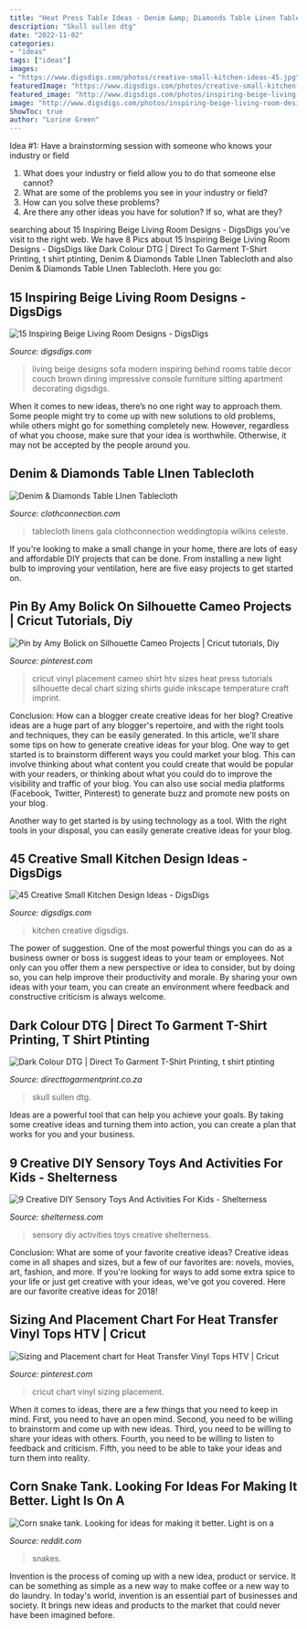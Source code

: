 ```yaml
---
title: "Heat Press Table Ideas - Denim &amp; Diamonds Table Linen Tablecloth"
description: "Skull sullen dtg"
date: "2022-11-02"
categories:
- "ideas"
tags: ["ideas"]
images:
- "https://www.digsdigs.com/photos/creative-small-kitchen-ideas-45.jpg"
featuredImage: "https://www.digsdigs.com/photos/creative-small-kitchen-ideas-45.jpg"
featured_image: "http://www.digsdigs.com/photos/inspiring-beige-living-room-designs-15.jpg"
image: "http://www.digsdigs.com/photos/inspiring-beige-living-room-designs-15.jpg"
ShowToc: true
author: "Lorine Green"
---
```



Idea #1: Have a brainstorming session with someone who knows your industry or field
1. What does your industry or field allow you to do that someone else cannot? 
2. What are some of the problems you see in your industry or field? 
3. How can you solve these problems? 
4. Are there any other ideas you have for solution? If so, what are they?

	

		
searching about 15 Inspiring Beige Living Room Designs - DigsDigs you've visit to the right web. We have 8 Pics about 15 Inspiring Beige Living Room Designs - DigsDigs like Dark Colour DTG | Direct To Garment T-Shirt Printing, t shirt ptinting, Denim &amp; Diamonds Table LInen Tablecloth and also Denim &amp; Diamonds Table LInen Tablecloth. Here you go:
		
    
## 15 Inspiring Beige Living Room Designs - DigsDigs

<img loading=lazy src="http://www.digsdigs.com/photos/inspiring-beige-living-room-designs-15.jpg" onerror="this.onerror=null;this.src='https://tse4.mm.bing.net/th?id=OIP.C9ZikdL-libJHdCQApQRKgHaJW&amp;pid=15.1';" alt="15 Inspiring Beige Living Room Designs - DigsDigs">

_Source: digsdigs.com_

>living beige designs sofa modern inspiring behind rooms table decor couch brown dining impressive console furniture sitting apartment decorating digsdigs. 

	

When it comes to new ideas, there’s no one right way to approach them. Some people might try to come up with new solutions to old problems, while others might go for something completely new. However, regardless of what you choose, make sure that your idea is worthwhile. Otherwise, it may not be accepted by the people around you.

    
## Denim &amp; Diamonds Table LInen Tablecloth

<img loading=lazy src="https://www.clothconnection.com/wp-content/uploads/2013/02/DenimandDiamondsLargeWeb3.jpg" onerror="this.onerror=null;this.src='https://tse3.mm.bing.net/th?id=OIP.lPSh6b8REo5GZjOt-Wyf3gHaHU&amp;pid=15.1';" alt="Denim &amp; Diamonds Table LInen Tablecloth">

_Source: clothconnection.com_

>tablecloth linens gala clothconnection weddingtopia wilkins celeste. 

	

If you're looking to make a small change in your home, there are lots of easy and affordable DIY projects that can be done. From installing a new light bulb to improving your ventilation, here are five easy projects to get started on.

    
## Pin By Amy Bolick On Silhouette Cameo Projects | Cricut Tutorials, Diy

<img loading=lazy src="https://i.pinimg.com/736x/45/a3/82/45a3826f1efb13e5ee2ec4f945f9b4f7.jpg" onerror="this.onerror=null;this.src='https://tse1.mm.bing.net/th?id=OIP.62BaZrM5anxhFSKLfH9WcwHaNK&amp;pid=15.1';" alt="Pin by Amy Bolick on Silhouette Cameo Projects | Cricut tutorials, Diy">

_Source: pinterest.com_

>cricut vinyl placement cameo shirt htv sizes heat press tutorials silhouette decal chart sizing shirts guide inkscape temperature craft imprint. 

	

Conclusion: How can a blogger create creative ideas for her blog?
Creative ideas are a huge part of any blogger's repertoire, and with the right tools and techniques, they can be easily generated. In this article, we'll share some tips on how to generate creative ideas for your blog.
One way to get started is to brainstorm different ways you could market your blog. This can involve thinking about what content you could create that would be popular with your readers, or thinking about what you could do to improve the visibility and traffic of your blog. You can also use social media platforms (Facebook, Twitter, Pinterest) to generate buzz and promote new posts on your blog.

Another way to get started is by using technology as a tool. With the right tools in your disposal, you can easily generate creative ideas for your blog.

    
## 45 Creative Small Kitchen Design Ideas - DigsDigs

<img loading=lazy src="https://www.digsdigs.com/photos/creative-small-kitchen-ideas-45.jpg" onerror="this.onerror=null;this.src='https://tse1.mm.bing.net/th?id=OIP.Et7EsA0OVrquie2KbH2qdgHaJe&amp;pid=15.1';" alt="45 Creative Small Kitchen Design Ideas - DigsDigs">

_Source: digsdigs.com_

>kitchen creative digsdigs. 

	

The power of suggestion.
One of the most powerful things you can do as a business owner or boss is suggest ideas to your team or employees. Not only can you offer them a new perspective or idea to consider, but by doing so, you can help improve their productivity and morale. By sharing your own ideas with your team, you can create an environment where feedback and constructive criticism is always welcome.

    
## Dark Colour DTG | Direct To Garment T-Shirt Printing, T Shirt Ptinting

<img loading=lazy src="https://directtogarmentprint.co.za/wp-content/uploads/2017/12/direct-to-garment-51-768x960.jpg" onerror="this.onerror=null;this.src='https://tse2.mm.bing.net/th?id=OIP.5Pf8y-ugcvTWwASmSqWn8QHaJQ&amp;pid=15.1';" alt="Dark Colour DTG | Direct To Garment T-Shirt Printing, t shirt ptinting">

_Source: directtogarmentprint.co.za_

>skull sullen dtg. 

	

Ideas are a powerful tool that can help you achieve your goals. By taking some creative ideas and turning them into action, you can create a plan that works for you and your business.

    
## 9 Creative DIY Sensory Toys And Activities For Kids - Shelterness

<img loading=lazy src="https://i.shelterness.com/2017/11/creative-diy-sensory-toys-and-activities-for-kids-1.jpg" onerror="this.onerror=null;this.src='https://tse2.mm.bing.net/th?id=OIP.Ct1aPXExfni1GgKVnoOliAHaL7&amp;pid=15.1';" alt="9 Creative DIY Sensory Toys And Activities For Kids - Shelterness">

_Source: shelterness.com_

>sensory diy activities toys creative shelterness. 

	

Conclusion: What are some of your favorite creative ideas?
Creative ideas come in all shapes and sizes, but a few of our favorites are: novels, movies, art, fashion, and more. If you're looking for ways to add some extra spice to your life or just get creative with your ideas, we've got you covered. Here are our favorite creative ideas for 2018!

    
## Sizing And Placement Chart For Heat Transfer Vinyl Tops HTV | Cricut

<img loading=lazy src="https://i.pinimg.com/736x/08/5c/8a/085c8aa1c965f23188393b7f03214cad.jpg" onerror="this.onerror=null;this.src='https://tse2.mm.bing.net/th?id=OIP.Qn8rfqd1dPo0hx9F2hnCXwHaNM&amp;pid=15.1';" alt="Sizing and Placement chart for Heat Transfer Vinyl Tops HTV | Cricut">

_Source: pinterest.com_

>cricut chart vinyl sizing placement. 

	

When it comes to ideas, there are a few things that you need to keep in mind. First, you need to have an open mind. Second, you need to be willing to brainstorm and come up with new ideas. Third, you need to be willing to share your ideas with others. Fourth, you need to be willing to listen to feedback and criticism. Fifth, you need to be able to take your ideas and turn them into reality.

    
## Corn Snake Tank. Looking For Ideas For Making It Better. Light Is On A

<img loading=lazy src="https://preview.redd.it/j4vkijhroiz31.jpg?auto=webp&amp;s=d1271568d1e231117b5b425d97839d1977e7aa14" onerror="this.onerror=null;this.src='https://tse2.mm.bing.net/th?id=OIP.Z5PnXZ8b85DaCBa6kr9BxgHaFj&amp;pid=15.1';" alt="Corn snake tank. Looking for ideas for making it better. Light is on a">

_Source: reddit.com_

>snakes. 

	

Invention is the process of coming up with a new idea, product or service. It can be something as simple as a new way to make coffee or a new way to do laundry. In today's world, invention is an essential part of businesses and society. It brings new ideas and products to the market that could never have been imagined before.

